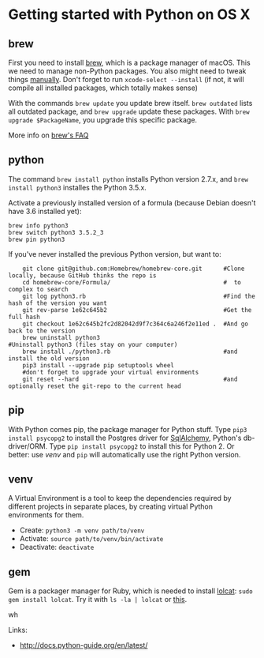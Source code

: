 Getting started with Python on OS X
===================================

brew 
----

First you need to install [brew][], which is a package manager of macOS. This we need to manage non-Python packages. You also might need to tweak things [manually][doingItRight]. Don't forget to run `xcode-select --install` (if not, it will compile all installed packages, which totally makes sense) 

With the commands `brew update` you update brew itself. `brew outdated` lists all outdated package, 
and `brew upgrade` update these packages. With `brew upgrade $PackageName`, you upgrade this 
specific package.

More info on [brew's FAQ][brewFaq]


python
------

The command `brew install python` installs Python version 2.7.x, and `brew install python3` installes the Python 3.5.x.

Activate a previously installed version of a formula (because Debian doesn't have 3.6 installed yet):

    brew info python3
    brew switch python3 3.5.2_3
    brew pin python3

If you've never installed the previous Python version, but want to:

		git clone git@github.com:Homebrew/homebrew-core.git      #Clone locally, because GitHub thinks the repo is 
		cd homebrew-core/Formula/                                #  to complex to search
		git log python3.rb                                       #Find the hash of the version you want
		git rev-parse 1e62c645b2                                 #Get the full hash
		git checkout 1e62c645b2fc2d82042d9f7c364c6a246f2e11ed .  #And go back to the version
		brew uninstall python3                                   #Uninstall python3 (files stay on your computer)
		brew install ./python3.rb                                #and install the old version
		pip3 install --upgrade pip setuptools wheel
		#don't forget to upgrade your virtual environments
		git reset --hard                                         #and optionally reset the git-repo to the current head


pip
---

With Python comes pip, the package manager for Python stuff. Type `pip3 install psycopg2` to install the Postgres driver for [SqlAlchemy][], Python's db-driver/ORM. Type `pip install psycopg2` to install this for Python 2. Or better: use *venv* and `pip` will automatically use the right Python version.


venv
----
A Virtual Environment is a tool to keep the dependencies required by different projects in separate places, by creating virtual Python environments for them. 

* Create: `python3 -m venv path/to/venv`
* Activate: `source path/to/venv/bin/activate`
* Deactivate: `deactivate`


gem
---
Gem is a packager manager for Ruby, which is needed to install [lolcat][]: `sudo gem install lolcat`.
Try it with `ls -la | lolcat` or [this](https://gist.github.com/dakull/6615458#osx-users-can-have-fun-too).



[brew]: http://brew.sh
[doingItRight]: http://docs.python-guide.org/en/latest/starting/install/osx/#doing-it-right
[brewFaq]: 
	https://github.com/Homebrew/brew/blob/master/share/doc/homebrew/FAQ.md 
	"Brew's Frequently Asked Questions"
[venv]: https://virtualenv.pypa.io/en/latest/installation/
[SqlAlchemy]:
	https://en.wikipedia.org/wiki/SQLAlchemy
[lolcat]:
    https://github.com/busyloop/lolcat
wh
	
Links:
	
* <http://docs.python-guide.org/en/latest/>

